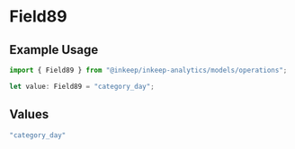 # Field89

## Example Usage

```typescript
import { Field89 } from "@inkeep/inkeep-analytics/models/operations";

let value: Field89 = "category_day";
```

## Values

```typescript
"category_day"
```
